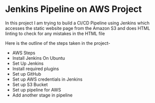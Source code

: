 # Jenkins Pipeline on AWS Project

In this project I am trying to build a CI/CD Pipeline using Jenkins which
accesses the static website page from the Amazon S3 and does HTML linting to
check for any mistakes in the HTML file

Here is the outline of the steps taken in the project-

* AWS Steps
* Install Jenkins On Ubuntu
* Set Up Jenkins
* Install required plugins
* Set up GitHub
* Set up AWS credentials in Jenkins
* Set up S3 Bucket
* Set up pipeline for AWS
* Add another stage in pipeline
